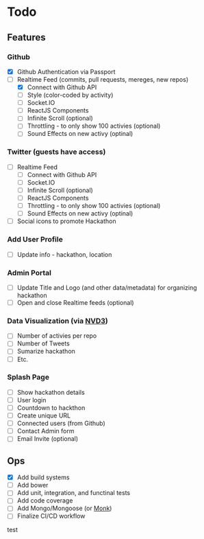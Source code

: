 # Todo

## Features

### Github

- [X] Github Authentication via Passport
- [ ] Realtime Feed (commits, pull requests, mereges, new repos)
  - [X] Connect with Github API
  - [ ] Style (color-coded by activity)
  - [ ] Socket.IO
  - [ ] ReactJS Components
  - [ ] Infinite Scroll (optional)
  - [ ] Throttling - to only show 100 activies (optional)
  - [ ] Sound Effects on new activy (optinal)

### Twitter (guests have access)
- [ ] Realtime Feed
  - [ ] Connect with Github API
  - [ ] Socket.IO
  - [ ] Infinite Scroll (optional)
  - [ ] ReactJS Components
  - [ ] Throttling - to only show 100 activies (optional)
  - [ ] Sound Effects on new activy (optinal)
- [ ] Social icons to promote Hackathon

### Add User Profile
- [ ] Update info - hackathon, location

### Admin Portal
- [ ] Update Title and Logo (and other data/metadata) for organizing hackathon
- [ ] Open and close Realtime feeds (optional)

### Data Visualization (via [NVD3](http://nvd3.org/))
- [ ] Number of activies per repo
- [ ] Number of Tweets
- [ ] Sumarize hackathon
- [ ] Etc.

### Splash Page
- [ ] Show hackathon details
- [ ] User login
- [ ] Countdown to hackthon
- [ ] Create unique URL
- [ ] Connected users (from Github)
- [ ] Contact Admin form
- [ ] Email Invite (optional)

## Ops

- [X] Add build systems
- [ ] Add bower
- [ ] Add unit, integration, and functinal tests
- [ ] Add code coverage
- [ ] Add Mongo/Mongoose (or [Monk](https://github.com/Automattic/monk))
- [ ] Finalize CI/CD workflow

test